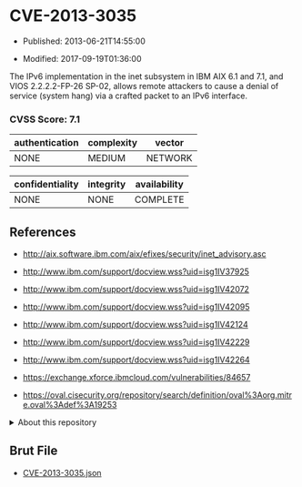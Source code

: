 # CVE-2013-3035

- Published: 2013-06-21T14:55:00

- Modified: 2017-09-19T01:36:00

The IPv6 implementation in the inet subsystem in IBM AIX 6.1 and 7.1, and VIOS 2.2.2.2-FP-26 SP-02, allows remote attackers to cause a denial of service (system hang) via a crafted packet to an IPv6 interface.

### CVSS Score: **7.1**

| authentication | complexity | vector |
| --- | --- | --- |
| NONE | MEDIUM | NETWORK |

| confidentiality | integrity | availability |
| --- | --- | --- |
| NONE | NONE | COMPLETE |

## References

* http://aix.software.ibm.com/aix/efixes/security/inet_advisory.asc

* http://www.ibm.com/support/docview.wss?uid=isg1IV37925

* http://www.ibm.com/support/docview.wss?uid=isg1IV42072

* http://www.ibm.com/support/docview.wss?uid=isg1IV42095

* http://www.ibm.com/support/docview.wss?uid=isg1IV42124

* http://www.ibm.com/support/docview.wss?uid=isg1IV42229

* http://www.ibm.com/support/docview.wss?uid=isg1IV42264

* https://exchange.xforce.ibmcloud.com/vulnerabilities/84657

* https://oval.cisecurity.org/repository/search/definition/oval%3Aorg.mitre.oval%3Adef%3A19253

<details>
<summary>About this repository</summary> 

  This repository is part of the project [Live Hack CVE](https://github.com/Live-Hack-CVE). Main website can be found [www.live-hack.org](https://www.live-hack.org) 
  
  Made by [Sn0wAlice](https://github.com/Sn0wAlice) for the people that care about security and need to have a feed of the latest CVEs. Hope you enjoy it, don't forget to star the repo and follow me on [Twitter](https://twitter.com/Sn0wAlice) and [Github](https://github.com/Sn0wAlice). And that is my [personnal website](https://www.alice-snow.me/)

  - [Home Page](https://github.com/Live-Hack-CVE)
  - [Framework](https://github.com/Live-Hack-CVE/cve-framework)
  - [CVE database](https://github.com/Live-Hack-CVE/full_database)
  - [Changelog](https://github.com/Live-Hack-CVE/Changelog)
</details>

## Brut File

* [CVE-2013-3035.json](https://raw.githubusercontent.com/Live-Hack-CVE/full_database/main/cves/2013/CVE-2013-3035.json)

